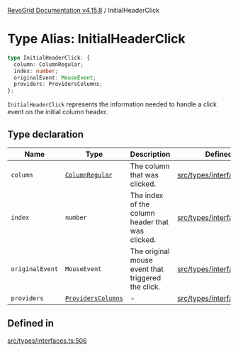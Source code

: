 [RevoGrid Documentation v4.15.8](README.md) / InitialHeaderClick

# Type Alias: InitialHeaderClick

```ts
type InitialHeaderClick: {
  column: ColumnRegular;
  index: number;
  originalEvent: MouseEvent;
  providers: ProvidersColumns;
};
```

`InitialHeaderClick` represents the information needed to handle a click
event on the initial column header.

## Type declaration

| Name | Type | Description | Defined in |
| ------ | ------ | ------ | ------ |
| `column` | [`ColumnRegular`](Interface.ColumnRegular.md) | The column that was clicked. | [src/types/interfaces.ts:518](https://github.com/revolist/revogrid/blob/2ac43d2713c9d394ff33675f959c6432bf5aa023/src/types/interfaces.ts#L518) |
| `index` | `number` | The index of the column header that was clicked. | [src/types/interfaces.ts:510](https://github.com/revolist/revogrid/blob/2ac43d2713c9d394ff33675f959c6432bf5aa023/src/types/interfaces.ts#L510) |
| `originalEvent` | `MouseEvent` | The original mouse event that triggered the click. | [src/types/interfaces.ts:514](https://github.com/revolist/revogrid/blob/2ac43d2713c9d394ff33675f959c6432bf5aa023/src/types/interfaces.ts#L514) |
| `providers` | [`ProvidersColumns`](Interface.ProvidersColumns.md) | - | [src/types/interfaces.ts:519](https://github.com/revolist/revogrid/blob/2ac43d2713c9d394ff33675f959c6432bf5aa023/src/types/interfaces.ts#L519) |

## Defined in

[src/types/interfaces.ts:506](https://github.com/revolist/revogrid/blob/2ac43d2713c9d394ff33675f959c6432bf5aa023/src/types/interfaces.ts#L506)
